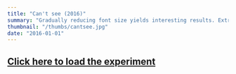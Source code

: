 ```yaml
---
title: "Can't see (2016)"
summary: "Gradually reducing font size yields interesting results. Extract of _Ensayo sobre la ceguera_ by _José Saramago_."
thumbnail: "/thumbs/cantsee.jpg"
date: "2016-01-01"
---
```


## [Click here to load the experiment](/inc/cantsee)